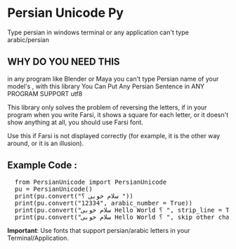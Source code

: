 # Persian Unicode Py 
Type persian in windows terminal or any application can't type arabic/persian




## WHY DO YOU NEED THIS

in any program like Blender or Maya you can't type Persian name of your model's , with this library You Can Put Any Persian Sentence in ANY PROGRAM SUPPORT utf8


This library only solves the problem of reversing the letters, if in your program when you write Farsi, it shows a square for each letter, or it doesn't show anything at all, you should use Farsi font.

Use this if Farsi is not displayed correctly (for example, it is the other way around, or it is an illusion).


## Example Code :
<pre>
  from PersianUnicode import PersianUnicode
  pu = PersianUnicode()
  print(pu.convert("سلام خوبی ؟ "))                                       # Common Use 
  print(pu.convert("12334", arabic_number = True))                      # replace EN number with Arabic Number
  print(pu.convert("سلام خوبی Hello World ؟ ", strip_line = True))        # Use strip() in every line
  print(pu.convert("سلام خوبی Hello World ؟ ", skip_other_char = True))   # skip char exclude persian/arabic, "skip_other_char" skip EN letters too
</pre>

**Important**: Use fonts that support persian/arabic letters in your Terminal/Application.

